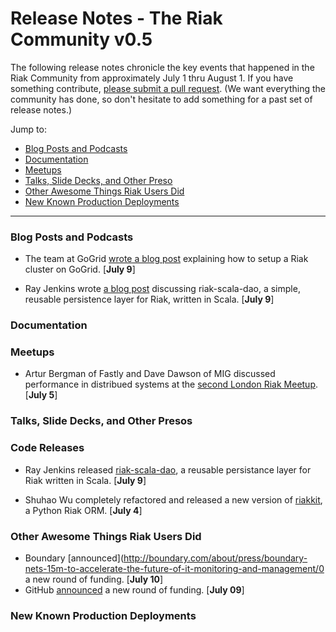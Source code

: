 # Release Notes - The Riak Community v0.5

The following release notes chronicle the key events that happened in the Riak Community from approximately July 1 thru August 1. If you have something contribute, [please submit a pull request](https://github.com/basho/the-riak-community/pulls). (We want everything the community has done, so don't hesitate to add something for a past set of release notes.)

Jump to:

* [Blog Posts and Podcasts](#blog-posts-and-podcasts) 
* [Documentation](#documenation)
* [Meetups](#meetups)
* [Talks, Slide Decks, and Other Preso](#talks-slide-decks-and-other-presos)
* [Other Awesome Things Riak Users Did](#other-awesome-things-riak-users-did)
* [New Known Production Deployments](#new-known-production-deployments)

----

### Blog Posts and Podcasts 

* The team at GoGrid [wrote a blog post](http://blog.gogrid.com/2012/07/09/create-a-basho-riak-cluster-on-gogrid/) explaining how to setup a Riak cluster on GoGrid. [**July 9**]

* Ray Jenkins wrote [a blog post](http://blog.boundary.com/2012/07/09/reusable-patterns-for-riak-in-scala/) discussing riak-scala-dao, a simple, reusable persistence layer for Riak, written in Scala. [**July 9**]

### Documentation 

### Meetups

* Artur Bergman of Fastly and Dave Dawson of MIG discussed performance in distribued systems at the [second London Riak Meetup](http://www.meetup.com/riak-london/events/69174012/). [**July 5**]

### Talks, Slide Decks, and Other Presos

### Code Releases 

* Ray Jenkins released [riak-scala-dao](https://github.com/rjenkins/riak-scala-dao), a reusable persistance layer for Riak written in Scala. [**July 9**]

* Shuhao Wu completely refactored and released a new version of [riakkit](https://github.com/ultimatebuster/riakkit), a Python Riak ORM. [**July 4**]

### Other Awesome Things Riak Users Did

* Boundary [announced](http://boundary.com/about/press/boundary-nets-15m-to-accelerate-the-future-of-it-monitoring-and-management/0 a new round of funding. [**July 10**]
* GitHub [announced](http://peter.a16z.com/2012/07/09/software-eats-software-development/) a new round of funding. [**July 09**]

### New Known Production Deployments 
